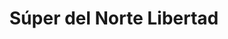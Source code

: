 ---
title: "Súper del Norte Libertad"
url: /hermosillo/super-del-norte-libertad/
shop: supermercado
---